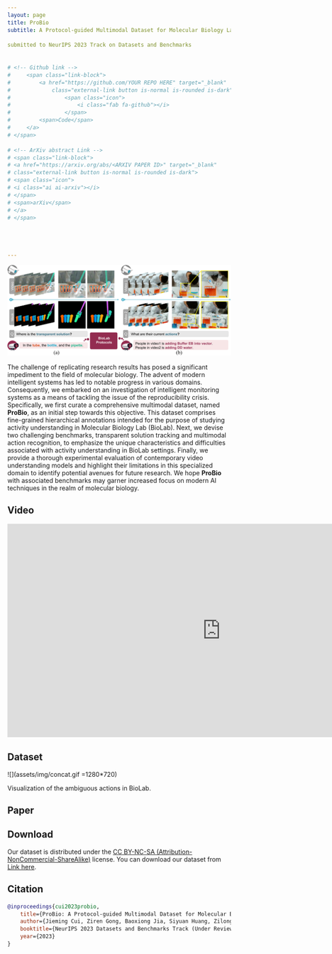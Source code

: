 ```yaml
---
layout: page
title: ProBio
subtitle: A Protocol-guided Multimodal Dataset for Molecular Biology Lab

submitted to NeurIPS 2023 Track on Datasets and Benchmarks


# <!-- Github link -->
#     <span class="link-block">
#         <a href="https://github.com/YOUR REPO HERE" target="_blank"
#             class="external-link button is-normal is-rounded is-dark">
#                 <span class="icon">
#                     <i class="fab fa-github"></i>
#                 </span>
#         <span>Code</span>
#     </a>
# </span>

# <!-- ArXiv abstract Link -->
# <span class="link-block">
# <a href="https://arxiv.org/abs/<ARXIV PAPER ID>" target="_blank"
# class="external-link button is-normal is-rounded is-dark">
# <span class="icon">
# <i class="ai ai-arxiv"></i>
# </span>
# <span>arXiv</span>
# </a>
# </span>




---
```


![](assets/img/probio-teaser.png)

The challenge of replicating research results has posed a significant impediment to the field of molecular biology. The advent of modern intelligent systems has led to notable progress in various domains. Consequently, we embarked on an investigation of intelligent monitoring systems as a means of tackling the issue of the reproducibility crisis. Specifically, we first curate a comprehensive multimodal dataset, named **ProBio**, as an initial step towards this objective. This dataset comprises fine-grained hierarchical annotations intended for the purpose of studying activity understanding in Molecular Biology Lab (BioLab). Next, we devise two challenging benchmarks, transparent solution tracking and multimodal action recognition, to emphasize the unique characteristics and difficulties associated with activity understanding in BioLab settings. Finally, we provide a thorough experimental evaluation of contemporary video understanding models and highlight their limitations in this specialized domain to identify potential avenues for future research. We hope **ProBio** with associated benchmarks may garner increased focus on modern AI techniques in the realm of molecular biology.


## Video

<iframe width="960" height="480" src="https://www.youtube.com/embed/aPeiaVmijec" title="YouTube video player" frameborder="0" allow="accelerometer; autoplay; clipboard-write; encrypted-media; gyroscope; picture-in-picture; web-share" allowfullscreen></iframe>


## Dataset

![](assets/img/concat.gif =1280*720)

Visualization of the ambiguous actions in BioLab.

## Paper


## Download

Our dataset is distributed under the [CC BY-NC-SA (Attribution-NonCommercial-ShareAlike)](https://creativecommons.org/licenses/by-nc-sa/4.0/) license. You can download our dataset from [Link here](https://docs.google.com/forms/d/e/1FAIpQLSe6NpXCq3rsgArf91o81jMLhA0MWjKDibVKFWwiBXPddoMSNw/viewform?usp=sf_link).


## Citation

```bibtex
@inproceedings{cui2023probio,
    title={ProBio: A Protocol-guided Multimodal Dataset for Molecular Biology Lab},
    author={Jieming Cui, Ziren Gong, Baoxiong Jia, Siyuan Huang, Zilong Zheng, Jianzhu Ma, Yixin Zhu},
    booktitle={NeurIPS 2023 Datasets and Benchmarks Track (Under Review)},
    year={2023}
}
```